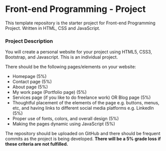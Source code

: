 # Front-end Programming - Project

This template repository is the starter project for Front-end Programming Project. Written in HTML, CSS and JavaScript.

### Project Description

You will create a personal website for your project using HTML5, CSS3, Bootstrap, and Javascript. This is an individual project.

There should be the following pages/elements on your website:

- Homepage (5%)
- Contact page (5%)
- About page (5%)
- My work page (Portfolio page) (5%)
- Services page (if you like to do freelance work) OR Blog page (5%)
- Thoughtful placement of the elements of the page e.g. buttons, menus, etc, and having links to different social media platforms e.g. LinkedIn (5%)
- Proper use of fonts, colors, and overall design (5%)
- Making the pages dynamic using JavaScript (5%)

The repository should be uploaded on GitHub and there should be frequent commits as the project is being developed. **There will be a 5% grade loss if these criteria are not fulfilled.**
